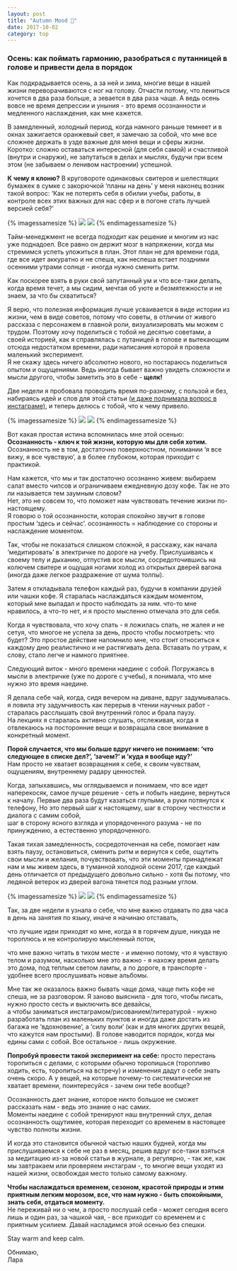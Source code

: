 ```yaml
---
layout: post
title: "Autumn Mood 🍁"
date: 2017-10-02
category: top
---
```


### Осень: как поймать гармонию, разобраться с путанницей в голове и привести дела в порядок


Как подкрадывается осень, а за ней и зима, многие вещи в нашей жизни переворачиваются с ног на голову. Отчасти потому, что лениться хочется в два раза больше, а зевается в два раза чаще. А ведь осень вовсе не время депрессии и уныния - это время осознанности и медленного наслаждения, как мне кажется.

В замедленный, холодный период, когда намного раньше темнеет и в окнах зажигается оранжевый свет, я замечаю за собой, что мне все сложнее держать в узде важные для меня вещи и сферы жизни.   
Коротко: сложно оставаться интересной (для себя самой) и счастливой (внутри и снаружи), не запутаться в делах и мыслях, будучи при всем этом (не забываем о ленивом настроении) успешной.

**К чему я клоню?** В круговороте одинаковых свитеров и шелестящих бумажек в сумке с закорючкой ‘планы на день’ у меня наконец возник такой вопрос: ‘Как не потерять себя в обилии учебы, работы, в контроле всех этих важных для нас сфер и в погоне стать лучшей версией себя?’

{% imagessamesize %}
  ![](/assets/images/2017/10/1.jpg)
  ![](/assets/images/2017/10/2.jpg)
{% endimagessamesize %}

Тайм-менеджмент не всегда подходит как решение и многим из нас уже поднадоел. Все равно он держит мозг в напряжении, когда мы стремимся успеть уложиться в план. Этот план не для времени года, где все идет аккуратно и не спеша, как неспеша встает поздними осенними утрами солнце - иногда нужно сменить ритм.

Как поскорее взять в руки свой запутанный ум и что все-таки делать, когда время течет, а мы сидим, мечтая об уюте и безмятежности и не знаем, за что бы схватиться?   

<!-- -->

Я верю, что полезная информация лучше усваивается в виде истории из жизни, чем в виде советов, потому что советы, в отличии от живого рассказа с персонажем в главной роли, визуализировать мы можем с трудом.
Поэтому хочу поделиться с тобой не десятью советами, а своей историей, как я справлялась с путаницей в голове и вытекающим отсюда недостатком времени, ради написания которой я провела маленький эксперимент.   
Я не скажу здесь ничего абсолютно нового, но постараюсь поделиться опытом и ощущениями. Ведь иногда бывает важно увидеть сложности и мысли другого, чтобы заметить это в себе - **щелк!**

Две недели я пробовала проводить время по-разному, с пользой и без, набираясь идей и слов для этой статьи [(и даже поднимала вопрос в инстаграме)](https://www.instagram.com/p/BMEYxcgBA3t/?taken-by=larisazz), и теперь делюсь с тобой, что к чему привело.

{% imagessamesize %}
  ![](/assets/images/2017/10/3.jpg)
  ![](/assets/images/2017/10/4.jpg)
{% endimagessamesize %}

Вот какая простая истина вспомнилась мне этой осенью:  
**Осознанность - ключ к той жизни, которую мы для себя хотим.** Осознанность не в том, достаточно поверхностном, понимании ‘я все вижу, я все чувствую’, а в более глубоком, которая приходит с практикой.

Нам кажется, что мы и так достаточно осознанно живем: выбираем салат вместо чипсов и ограничиваем ежедневную дозу кофе. Так не это ли называется тем заумным словом?  
Нет, это не совсем то, что поможет нам чувствовать течение жизни по-настоящему.  
Я говорю о той осознанности, которая спокойно звучит в голове простым ‘здесь и сейчас’. осознанность = наблюдение со стороны и наслаждение моментом. 

Так, чтобы не показаться слишком сложной, я расскажу, как начала ‘медитировать’ в электричке по дороге на учебу. Прислушиваясь к своему телу и дыханию, отпустив все мысли, сосредоточившись на колючем свитере и ощущая ногами холод из открытых дверей вагона (иногда даже легкое раздражение от шума толпы).  

Затем я откладывала телефон каждый раз, будучи в компании друзей или чашки кофе. Я старалась наслаждаться каждым моментом, который мне выпадал и просто наблюдать за ним. что-то мне нравилось, а что-то нет, и я просто мысленно отмечала это для себя. 
 
Когда я чувствовала, что хочу спать - я ложилась спать, не жалея и не сетуя, что многое не успела за день, просто чтобы посмотреть: что будет? Это простое действие напомнило мне, что стоит относиться к каждому дню реалистично и не растягивать дела. Вставать по утрам, к слову, стало легче и намного приятнее.   

Следующий виток - много времени наедине с собой. Погружаясь в мысли в электричке (уже по дороге с учебы), я понимала, что мне нужно это время наедине.   

Я делала себе чай, когда, сидя вечером на диване, вдруг задумывалась. я ловила эту задумчивость как перерыв в чтении научных работ - старалась расслышать  свой внутренний голос и брала паузу.   
На лекциях я старалась активно слушать, отслеживая, когда я отвлекаюсь на посторонние вещи и возвращала свое внимание в конкретный момент.   

**Порой случается, что мы больше вдруг ничего не понимаем: ‘что следующее в списке дел?’, ‘зачем?’ и ‘куда я вообще иду?’**  
Нам просто не хватает возвращения к себе, к своим чувствам, ощущениям, внутреннему радару ценностей.   

Когда, запыхавшись, мы оглядываемся и понимаем, что все идет наперекосяк, самое лучше решение - сеть и побыть наедине, вернуться к началу.
Первые два раза будут казаться глупыми, а руки потянутся к телефону, 
Но это первый шаг к настоящему, шаг в сторону честности и диалога с самим собой,  
шаг в сторону ясного взгляда и упорядоченного разума - не по принуждению, а естественно упорядоченного. 

Такая тихая замедленность, сосредоточенная на себе, помогает нам взять паузу, остановиться, сменить ритм и вернутся к себе, ощутить свои мысли и желания, почувствовать, что эти моменты принадлежат нам и мы живем здесь, в туманной холодной осени 2017, где каждый день отличается от предыдущего довольно сильно - хотя бы потому, что ледяной ветерок из дверей вагона тянется под разным углом.

{% imagessamesize %}
  ![](/assets/images/2017/10/5.jpg)
  ![](/assets/images/2017/10/6.jpg)
{% endimagessamesize %}

Так, за две недели я узнала о себе,
что мне важно отдавать по два часа в день на занятия по языку, иначе я начинаю отставать,

что лучшие идеи приходят ко мне, когда я в горячем душе, никуда не тороплюсь и не контролирую мысленный поток,

что мне важно читать в тихом месте - и именно потому, что я чувствую телом и разумом, насколько мне это важно - я нахожу время делать это дома, под теплым светом лампы, а по дороге, в транспорте - удобнее всего прослушивать новые альбомы.  

Мне так же оказалось важно бывать чаще дома, чаще пить кофе не спеша, не за разговором. Я заново выяснила - для того, чтобы писать, нужно просто сесть и выключить все девайсы,  
а чтобы заниматься инстаграмом/рисованием/литературой - нужно разработать план из маленьких пунктов и иногда даже достать из багажа не ‘вдохновение’, а ‘силу воли’ (как и для многих других вещей, что кажутся нам простыми).
В голове наводится порядок, когда мы едины сами с собой. Все остальное - лишь окружение.

**Попробуй провести такой эксперимент на себе:** просто перестань торопиться с делами, с которыми обычно торопишься (торопливо ходить, есть, торопиться на встречу) и изменения дадут о себе знать очень скоро. А у вещей, на которые почему-то систематически не хватает времени, поинтересуйся - зачем они тебе вообще?

Осознанность дает знание, которое никто большое не сможет рассказать нам - ведь это знание о нас самих.  
Моменты наедине с собой тренируют наш внутренний слух, делая осознанность ощутимее, которая переходит со временем в настоящее чувство полноты жизни. 

И когда это становится обычной частью наших будней, когда мы прислушиваемся к себе не раз в месяц, решив вдруг все-таки взяться за медитацию из-за новой статьи в журнале, а регулярно, - так же, как мы завтракаем или проверяем инстаграм -, то многие вещи уходят из нашей жизни, освобождая место только самому важному.

**Чтобы наслаждаться временем, сезоном, красотой природы и этим приятным легким морозом, все, что нам нужно - быть спокойными, знать себя, отдаться моменту.**  
Не переживай ни о чем, а просто послушай себя - может сегодня всего лишь и один раз, за чашкой чая, - все приходит со временем и с приятным усилием. Давай насладимся этой осенью без спешки. 

Stay warm and keep calm.

Обнимаю,  
Лара 
